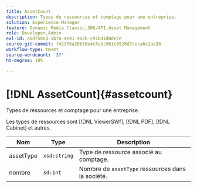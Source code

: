 ```yaml
---
title: AssetCount
description: Types de ressources et comptage pour une entreprise.
solution: Experience Manager
feature: Dynamic Media Classic,SDK/API,Asset Management
role: Developer,Admin
exl-id: a5d750a3-1b76-4e91-9a2b-c91b41d0de7e
source-git-commit: f42378a20b58e4c5ebc961c6526d7cecabc2ae38
workflow-type: tm+mt
source-wordcount: '37'
ht-degree: 10%

---
```


# [!DNL AssetCount]{#assetcount}

Types de ressources et comptage pour une entreprise.

Les types de ressources sont [!DNL ViewerSWf], [!DNL PDF], [!DNL Cabinet] et autres.

| Nom | Type | Description |
|---|---|---|
| assetType | `xsd:string` | Type de ressource associé au comptage. |
| nombre | `sd:int` | Nombre de `assetType` ressources dans la société. |
